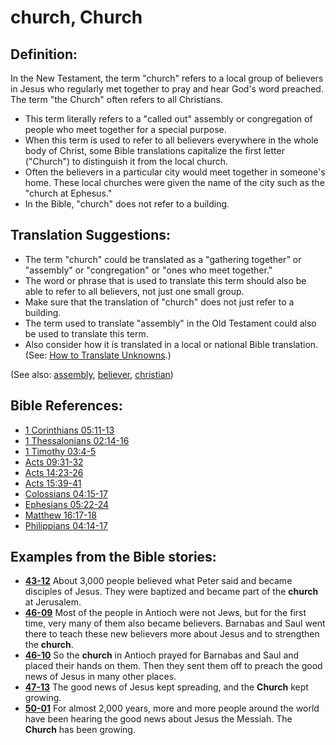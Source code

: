 # church, Church #

## Definition: ##

In the New Testament, the term "church" refers to a local group of believers in Jesus who regularly met together to pray and hear God's word preached. The term "the Church" often refers to all Christians.

* This term literally refers to a "called out" assembly or congregation of people who meet together for a special purpose.
* When this term is used to refer to all believers everywhere in the whole body of Christ, some Bible translations capitalize the first letter ("Church") to distinguish it from the local church.
* Often the believers in a particular city would meet together in someone's home. These local churches were given the name of the city such as the "church at Ephesus."
* In the Bible, "church" does not refer to a building.

## Translation Suggestions: ##

* The term "church" could be translated as a "gathering together" or "assembly" or "congregation" or "ones who meet together."
* The word or phrase that is used to translate this term should also be able to refer to all believers, not just one small group.
* Make sure that the translation of "church" does not just refer to a building.
* The term used to translate "assembly" in the Old Testament could also be used to translate this term.
* Also consider how it is translated in a local or national Bible translation. (See: [How to Translate Unknowns](https://git.door43.org/Door43/en-ta-translate-vol1/src/master/content/translate_unknown.md).)

(See also: [assembly](../kt/assembly.md), [believer](../kt/believer.md), [christian](../kt/christian.md))

## Bible References: ##

* [1 Corinthians 05:11-13](https://door43.org/en/bible/notes/1co/05/11)
* [1 Thessalonians 02:14-16](https://door43.org/en/bible/notes/1th/02/14)
* [1 Timothy 03:4-5](https://door43.org/en/bible/notes/1ti/03/04)
* [Acts 09:31-32](https://door43.org/en/bible/notes/act/09/31)
* [Acts 14:23-26](https://door43.org/en/bible/notes/act/14/23)
* [Acts 15:39-41](https://door43.org/en/bible/notes/act/15/39)
* [Colossians 04:15-17](https://door43.org/en/bible/notes/col/04/15)
* [Ephesians 05:22-24](https://door43.org/en/bible/notes/eph/05/22)
* [Matthew 16:17-18](https://door43.org/en/bible/notes/mat/16/17)
* [Philippians 04:14-17](https://door43.org/en/bible/notes/php/04/14)

## Examples from the Bible stories: ##

* __[43-12](https://door43.org/en/obs/notes/frames/43-12)__ About 3,000 people believed what Peter said and became disciples of Jesus. They were baptized and became part of the __church__  at Jerusalem.
* __[46-09](https://door43.org/en/obs/notes/frames/46-09)__ Most of the people in Antioch were not Jews, but for the first time, very many of them also became believers. Barnabas and Saul went there to teach these new believers more about Jesus and to strengthen the __church__.
* __[46-10](https://door43.org/en/obs/notes/frames/46-10)__ So the __church__  in Antioch prayed for Barnabas and Saul and placed their hands on them. Then they sent them off to preach the good news of Jesus in many other places.
* __[47-13](https://door43.org/en/obs/notes/frames/47-13)__ The good news of Jesus kept spreading, and the __Church__  kept growing.
* __[50-01](https://door43.org/en/obs/notes/frames/50-01)__ For almost 2,000 years, more and more people around the world have been hearing the good news about Jesus the Messiah. The __Church__  has been growing.


